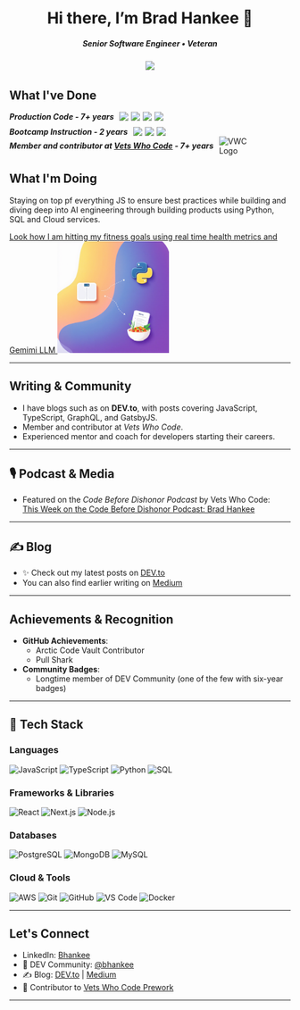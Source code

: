 <div align="center"> 
<h1>Hi there, I’m Brad Hankee 👋 </h1>
<h5>Senior Software Engineer • Veteran </h5>
</div>


 

<p align="center">
  <a href="https://www.linkedin.com/in/brad-hankee/" target="_blank"><img src="https://img.shields.io/badge/LinkedIn-%230077B5.svg?style=for-the-badge&logo=linkedin&logoColor=white"/></a>
</p>

<div> 
  <h2>What I've Done</h2>

  <div style="display: flex;  align-items: center; gap: 10px; flex-wrap: nowrap;">
    <h5 style="margin: 0;">Production Code - 7+ years</h5>
    <div style="display: inline-flex; gap: 5px;">
      <img src="https://img.shields.io/badge/JavaScript-F7DF1E?style=for-the-badge&logo=javascript&logoColor=black"/>
      <img src="https://img.shields.io/badge/Next.js-000000?style=for-the-badge&logo=next.js&logoColor=white"/>
      <img src="https://img.shields.io/badge/React-20232A?style=for-the-badge&logo=react&logoColor=61DAFB"/>    
      <img src="https://img.shields.io/badge/SQL-4479A1?style=for-the-badge&logo=mysql&logoColor=white"/>      
    </div>    
  </div>
   <div style="display: flex; margin-top: 10px; align-items: center; gap: 10px; flex-wrap: nowrap;">
    <h5 style="margin: 0;">Bootcamp Instruction -  2 years</h5>
    <div style="display: inline-flex; gap: 5px;">
      <img src="https://img.shields.io/badge/JavaScript-F7DF1E?style=for-the-badge&logo=javascript&logoColor=black"/>    
      <img src="https://img.shields.io/badge/React-20232A?style=for-the-badge&logo=react&logoColor=61DAFB"/>    
      <img src="https://img.shields.io/badge/SQL-4479A1?style=for-the-badge&logo=mysql&logoColor=white"/>      
    </div>    
  </div>
     <div style="display: flex;  align-items: center; gap: 10px; flex-wrap: nowrap;">
    <h5 style="margin: 0;">Member and contributor at   <a href="https://github.com/Vets-Who-Code" target="_blank">Vets Who Code</a> - 7+ years</h5>
    <div style="display: inline-flex; gap: 5px;">
     <img src="https://avatars1.githubusercontent.com/u/18350560?s=200&v=4" alt="VWC Logo" width="75" />    
    </div>    
  </div>
</div>




<div>
<h2>What I'm Doing</h2>
<p>Staying on top pf everything JS to ensure best practices while building and diving deep into AI engineering through building products using Python, SQL and Cloud services.</p>
  <a href="https://github.com/bhankee/health-ai" target="_blank">
        Look how I am hitting my fitness goals using real time health metrics and Gemimi LLM
        <img src="images/health-ai-1.png" alt="My Image" width="200"/>
  </a>
</div>

---

##  Writing & Community
- I have blogs such as on **DEV.to**, with posts covering JavaScript, TypeScript, GraphQL, and GatsbyJS.  
- Member and contributor at *Vets Who Code*.  
- Experienced mentor and coach for developers starting their careers.  

---

## 🎙️ Podcast & Media
- Featured on the *Code Before Dishonor Podcast* by Vets Who Code:  
  [This Week on the Code Before Dishonor Podcast: Brad Hankee](https://medium.com/vets-who-code/this-week-on-the-code-before-dishonor-podcast-we-speak-to-brad-hankee-our-own-foodie-veteran-5ce47547b826)  

---

## ✍️ Blog
- ✨ Check out my latest posts on [DEV.to](https://dev.to/bhankee)  
- You can also find earlier writing on [Medium](https://medium.com/@brad.hankee)  

---

##  Achievements & Recognition
- **GitHub Achievements**:  
  - Arctic Code Vault Contributor  
  - Pull Shark  
- **Community Badges**:  
  - Longtime member of DEV Community (one of the few with six-year badges)

---


## 🚀 Tech Stack

### Languages  
![JavaScript](https://img.shields.io/badge/JavaScript-F7DF1E?style=for-the-badge&logo=javascript&logoColor=black) ![TypeScript](https://img.shields.io/badge/TypeScript-3178C6?style=for-the-badge&logo=typescript&logoColor=white) ![Python](https://img.shields.io/badge/Python-3776AB?style=for-the-badge&logo=python&logoColor=white) ![SQL](https://img.shields.io/badge/SQL-003B57?style=for-the-badge&logo=database&logoColor=white)  

### Frameworks & Libraries  
![React](https://img.shields.io/badge/React-20232A?style=for-the-badge&logo=react&logoColor=61DAFB) ![Next.js](https://img.shields.io/badge/Next.js-000000?style=for-the-badge&logo=nextdotjs&logoColor=white) ![Node.js](https://img.shields.io/badge/Node.js-339933?style=for-the-badge&logo=node.js&logoColor=white)  

### Databases  
![PostgreSQL](https://img.shields.io/badge/PostgreSQL-316192?style=for-the-badge&logo=postgresql&logoColor=white) ![MongoDB](https://img.shields.io/badge/MongoDB-4EA94B?style=for-the-badge&logo=mongodb&logoColor=white) ![MySQL](https://img.shields.io/badge/MySQL-005C84?style=for-the-badge&logo=mysql&logoColor=white)  

### Cloud & Tools  
![AWS](https://img.shields.io/badge/AWS-232F3E?style=for-the-badge&logo=amazon-aws&logoColor=white) ![Git](https://img.shields.io/badge/Git-F05032?style=for-the-badge&logo=git&logoColor=white) ![GitHub](https://img.shields.io/badge/GitHub-181717?style=for-the-badge&logo=github&logoColor=white) ![VS Code](https://img.shields.io/badge/VS%20Code-007ACC?style=for-the-badge&logo=visual-studio-code&logoColor=white) ![Docker](https://img.shields.io/badge/Docker-2496ED?style=for-the-badge&logo=docker&logoColor=white)  



---

##  Let's Connect
- LinkedIn: [Bhankee](https://www.linkedin.com/in/brad-hankee/)
- 💬 DEV Community: [@bhankee](https://dev.to/bhankee)  
- ✍️ Blog: [DEV.to](https://dev.to/bhankee) | [Medium](https://medium.com/@brad.hankee)  
- 🤝 Contributor to [Vets Who Code Prework](https://github.com/Vets-Who-Code/Prework)  

---





